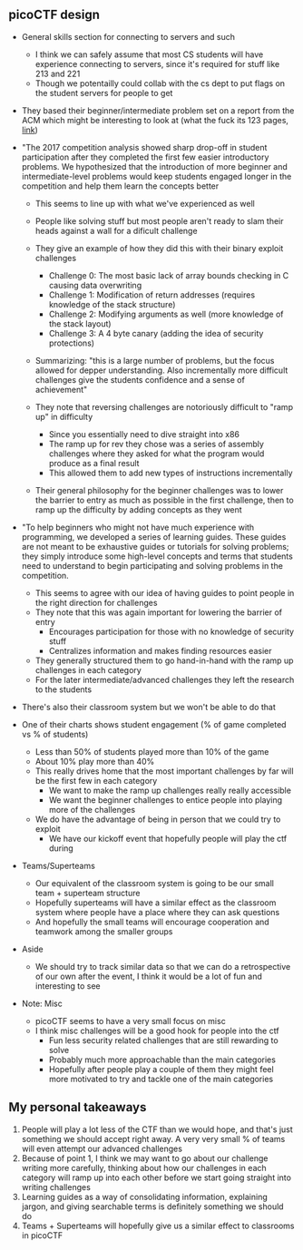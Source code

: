 picoCTF design
---
* General skills section for connecting to servers and such
    * I think we can safely assume that most CS students will have experience connecting to servers, since it's required for stuff like 213 and 221
    * Though we potentailly could collab with the cs dept to put flags on the student servers for people to get

* They based their beginner/intermediate problem set on a report from the ACM which might be interesting to look at (what the fuck its 123 pages, [link](https://www.acm.org/binaries/content/assets/education/curricula-recommendations/csec2017.pdf))
* "The 2017 competition analysis showed sharp drop-off in student participation after they completed the first few easier introductory problems. We hypothesized that the introduction of more beginner and intermediate-level problems would keep students engaged longer in the competition and help them learn the concepts better
    * This seems to line up with what we've experienced as well
    * People like solving stuff but most people aren't ready to slam their heads against a wall for a dificult challenge
    * They give an example of how they did this with their binary exploit challenges
        -  Challenge 0: The most basic lack of array bounds checking in C causing data overwriting
        -  Challenge 1: Modification of return addresses (requires knowledge of the stack structure)
        -  Challenge 2: Modifying arguments as well (more knowledge of the stack layout)
        -  Challenge 3: A 4 byte canary (adding the idea of security protections)
    * Summarizing: "this is a large number of problems, but the focus allowed for depper understanding. Also incrementally more difficult challenges give the students confidence and a sense of achievement"
    * They note that reversing challenges are notoriously difficult to "ramp up" in difficulty
        * Since you essentially need to dive straight into x86
        * The ramp up for rev they chose was a series of assembly challenges where they asked for what the program would produce as a final result
        * This allowed them to add new types of instructions incrementally

    * Their general philosophy for the beginner challenges was to lower the barrier to entry as much as possible in the first challenge, then to ramp up the difficulty by adding concepts as they went

* "To help beginners who might not have much experience with programming, we developed a series of learning guides. These guides are not meant to be exhaustive guides or tutorials for solving problems; they simply introduce some high-level concepts and terms that students need to understand to begin participating and solving problems in the competition.
    * This seems to agree with our idea of having guides to point people in the right direction for challenges
    * They note that this was again important for lowering the barrier of entry
        * Encourages participation for those with no knowledge of security stuff
        * Centralizes information and makes finding resources easier
    * They generally structured them to go hand-in-hand with the ramp up challenges in each category
    * For the later intermediate/advanced challenges they left the research to the students

* There's also their classroom system but we won't be able to do that

* One of their charts shows student engagement (% of game completed vs % of students)
    * Less than 50% of students played more than 10% of the game
    * About 10% play more than 40%
    * This really drives home that the most important challenges by far will be the first few in each category 
        * We want to make the ramp up challenges really really accessible
        * We want the beginner challenges to entice people into playing more of the challenges
    * We do have the advantage of being in person that we could try to exploit
        * We have our kickoff event that hopefully people will play the ctf during

* Teams/Superteams
    * Our equivalent of the classroom system is going to be our small team + superteam structure
    * Hopefully superteams will have a similar effect as the classroom system where people have a place where they can ask questions
    * And hopefully the small teams will encourage cooperation and teamwork among the smaller groups

* Aside
    * We should try to track similar data so that we can do a retrospective of our own after the event, I think it would be a lot of fun and interesting to see

* Note: Misc
    * picoCTF seems to have a very small focus on misc
    * I think misc challenges will be a good hook for people into the ctf
        * Fun less security related challenges that are still rewarding to solve
        * Probably much more approachable than the main categories
        * Hopefully after people play a couple of them they might feel more motivated to try and tackle one of the main categories

My personal takeaways
---
1. People will play a lot less of the CTF than we would hope, and that's just something we should accept right away. A very very small % of teams will even attempt our advanced challenges
2. Because of point 1, I think we may want to go about our challenge writing more carefully, thinking about how our challenges in each category will ramp up into each other before we start going straight into writing challenges
3. Learning guides as a way of consolidating information, explaining jargon, and giving searchable terms is definitely something we should do
4. Teams + Superteams will hopefully give us a similar effect to classrooms in picoCTF